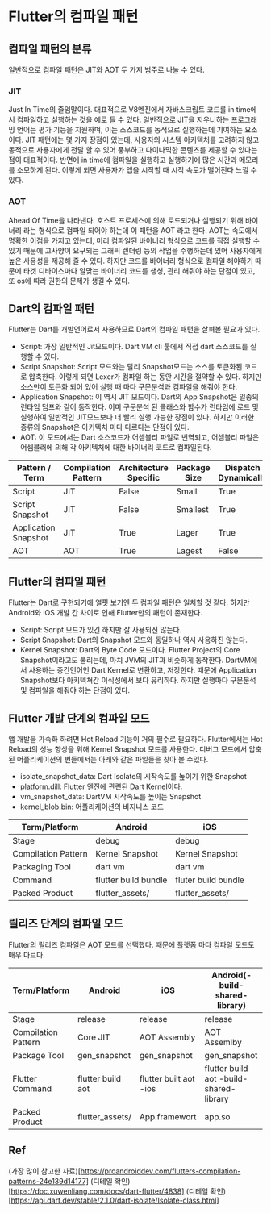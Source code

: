 # Flutter의 컴파일 패턴

## 컴파일 패턴의 분류

일반적으로 컴파일 패턴은 JIT와 AOT 두 가지 범주로 나눌 수 있다.

### JIT

Just In Time의 줄임말이다. 대표적으로 V8엔진에서 자바스크립트 코드를 in time에서 컴파일하고 실행하는 것을 예로 들 수 있다.
일반적으로 JIT을 지우너하는 프로그래밍 언어는 평가 기능을 지원하며, 이는 소스코드를 동적으로 실행하는데 기여하는 요소이다.
JIT 패턴에는 몇 가지 장점이 있는데, 사용자의 시스템 아키텍처를 고려하지 않고 동적으로 사용자에게 전달 할 수 있어 풍부하고 다이나믹한 콘텐츠를 제공할 수 있다는 점이 대표적이다.
반면에 in time에 컴파일을 실행하고 실행하기에 많은 시간과 메모리를 소모하게 된다. 이렇게 되면 사용자가 앱을 시작할 때 시작 속도가 떨어진다 느낄 수 있다.

### AOT

Ahead Of Time을 나타낸다. 호스트 프로세스에 의해 로드되거나 실행되기 위해 바이너리 라는 형식으로 컴파일 되어야 하는데 이 패턴을 AOT 라고 한다.
AOT는 속도에서 명확한 이점을 가지고 있는데, 미리 컴파일된 바이너리 형식으로 코드를 직접 실행할 수 있기 때문에 고사양이 요구되는 그래픽 렌더링 등의 작업을 수행하는데 있어 사용자에게 높은 사용성을 제공해 줄 수 있다.
하지만 코드를 바이너리 형식으로 컴파일 해야하기 때문에 타겟 디바이스마다 알맞는 바이너리 코드를 생성, 관리 해줘야 하는 단점이 있고, 또 os에 따라 권한의 문제가 생길 수 있다.

## Dart의 컴파일 패턴

Flutter는 Dart를 개발언어로서 사용하므로 Dart의 컴파일 패턴을 살펴볼 필요가 있다.

- Script: 가장 일반적인 Jit모드이다. Dart VM cli 툴에서 직접 dart 소스코드를 실행할 수 있다.
- Script Snapshot: Script 모드와는 달리 Snapshot모드는 소스를 토큰화된 코드로 압축한다. 이렇게 되면 Lexer가 컴파일 하는 동안 시간을 절약할 수 있다. 하지만 소스만이 토큰화 되어 있어 실행 때 마다 구문분석과 컴파일을 해줘야 한다.
- Application Snapshot: 이 역시 JIT 모드이다. Dart의 App Snapshot은 일종의 런타임 덤프와 같이 동작한다. 이미 구문분석 된 클래스와 함수가 런타임에 로드 및 실행하여 일반적인 JIT모드보다 더 빨리 실행 가능한 장점이 있다. 하지만 이러한 종류의 Snapshot은 아키텍처 마다 다르다는 단점이 있다.
- AOT: 이 모드에서는 Dart 소스코드가 어셈블리 파일로 번역되고, 어셈블리 파일은 어셈블러에 의해 각 아키텍처에 대한 바이너리 코드로 컴파일된다.

| Pattern / Term       | Compilation Pattern | Architecture Specific | Package Size | Dispatch Dynamically |
| -------------------- | ------------------- | --------------------- | ------------ | -------------------- |
| Script               | JIT                 | False                 | Small        | True                 |
| Script Snapshot      | JIT                 | False                 | Smallest     | True                 |
| Application Snapshot | JIT                 | True                  | Lager        | True                 |
| AOT                  | AOT                 | True                  | Lagest       | False                |

## Flutter의 컴파일 패턴

Flutter는 Dart로 구현되기에 얼핏 보기엔 두 컴파일 패턴은 일치할 것 같다. 하지만 Android와 iOS 개발 간 차이로 인해 Flutter만의 패턴이 존재한다.

- Script: Script 모드가 있긴 하지만 잘 사용되진 않는다.
- Script Snapshot: Dart의 Snapshot 모드와 동일하나 역시 사용하진 않는다.
- Kernel Snapshot: Dart의 Byte Code 모드이다. Flutter Project의 Core Snapshot이라고도 불리는데, 마치 JVM의 JIT과 비슷하게 동작한다. DartVM에서 사용하는 중간언어인 Dart Kernel로 변환하고, 저장한다. 때문에 Application Snapshot보다 아키텍쳐간 이식성에서 보다 유리하다. 하지만 실행마다 구문분석 및 컴파일을 해줘야 하는 단점이 있다.

## Flutter 개발 단계의 컴파일 모드

앱 개발을 가속화 하려면 Hot Reload 기능이 거의 필수로 필요하다. Flutter에서는 Hot Reload의 성능 향상을 위해 Kernel Snapshot 모드를 사용한다. 디버그 모드에서 압축된 어플리케이션의 번들에서는 아래와 같은 파일들을 찾아 볼 수있다.

- isolate_snapshot_data: Dart Isolate의 시작속도를 높이기 위한 Snapshot
- platform.dill: Flutter 엔진에 관련된 Dart Kernel이다.
- vm_snapshot_data: DartVM 시작속도를 높이는 Snapshot
- kernel_blob.bin: 어플리케이션의 비지니스 코드

| Term/Platform       | Android              | iOS                 |
| ------------------- | -------------------- | ------------------- |
| Stage               | debug                | debug               |
| Compilation Pattern | Kernel Snapshot      | Kernel Snapshot     |
| Packaging Tool      | dart vm              | dart vm             |
| Command             | flutter build bundle | fluter build bundle |
| Packed Product      | flutter_assets/      | flutter_assets/     |

## 릴리즈 단계의 컴파일 모드

Flutter의 릴리즈 컴파일은 AOT 모드를 선택했다. 때문에 플랫폼 마다 컴파일 모드도 매우 다르다.

| Term/Platform       | Android           | iOS                    | Android(-build-shared-library)          |
| ------------------- | ----------------- | ---------------------- | --------------------------------------- |
| Stage               | release           | release                | release                                 |
| Compilation Pattern | Core JIT          | AOT Assembly           | AOT Assemlby                            |
| Package Tool        | gen_snapshot      | gen_snapshot           | gen_snapshot                            |
| Flutter Command     | flutter build aot | flutter built aot -ios | flutter build aot -build-shared-library |
| Packed Product      | flutter_assets/   | App.framewort          | app.so                                  |

## Ref

(가장 많이 참고한 자료)[https://proandroiddev.com/flutters-compilation-patterns-24e139d14177]
(디테일 확인)[https://doc.xuwenliang.com/docs/dart-flutter/4838]
(디테일 확인)[https://api.dart.dev/stable/2.1.0/dart-isolate/Isolate-class.html]
